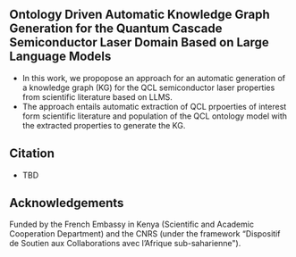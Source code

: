 ## Ontology Driven Automatic Knowledge Graph Generation for the Quantum Cascade Semiconductor Laser Domain Based on Large Language Models
* In this work, we propopose an approach for an automatic generation of a knowledge graph (KG) for the QCL semiconductor laser properties from scientific literature based on LLMS.
* The approach entails automatic extraction of QCL prpoerties of interest form scientific literature and population of the QCL ontology model with the extracted properties to generate the KG.
## Citation
* TBD
## Acknowledgements
Funded by the French Embassy in Kenya (Scientific and Academic Cooperation Department) and the CNRS (under the framework “Dispositif de Soutien aux Collaborations avec l’Afrique sub-saharienne").

